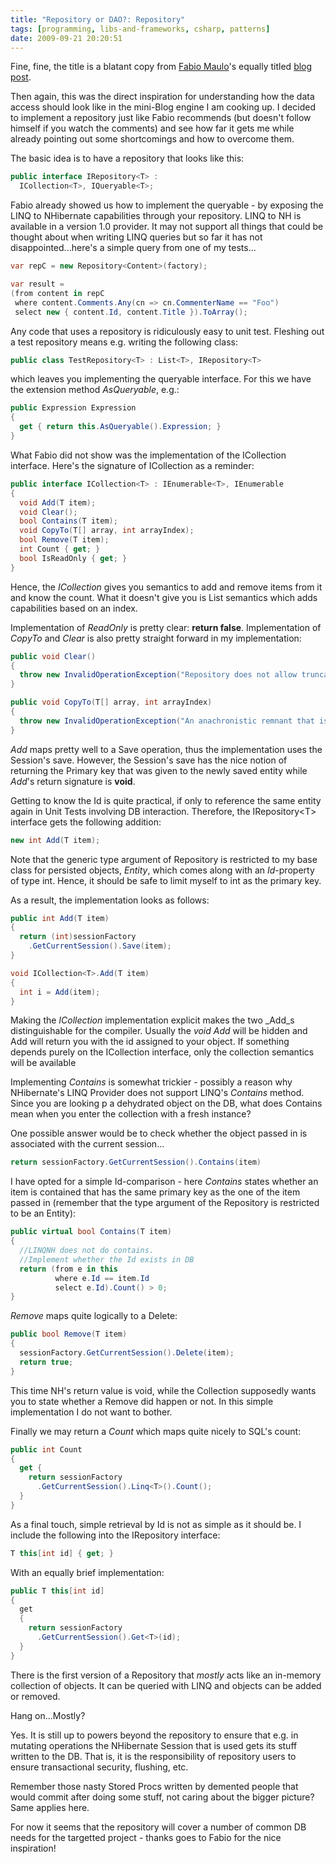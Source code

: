 ```yaml
---
title: "Repository or DAO?: Repository"
tags: [programming, libs-and-frameworks, csharp, patterns]
date: 2009-09-21 20:20:51
---
```


Fine, fine, the title is a blatant copy from [Fabio Maulo](http://fabiomaulo.blogspot.com)'s equally titled [blog post](http://fabiomaulo.blogspot.com/2009/09/repository-or-dao-repository.html).

Then again, this was the direct inspiration for understanding how the data access should look like in the mini-Blog engine I am cooking up. I decided to implement a repository just like Fabio recommends (but doesn't follow himself if you watch the comments) and see how far it gets me while already pointing out some shortcomings and how to overcome them. 

The basic idea is to have a repository that looks like this: 

```csharp
public interface IRepository<T> : 
  ICollection<T>, IQueryable<T>;
```

Fabio already showed us how to implement the queryable - by exposing the LINQ to NHibernate capabilities through your repository. LINQ to NH is available in a version 1.0 provider. It may not support all things that could be thought about when writing LINQ queries but so far it has not disappointed...here's a simple query from one of my tests...

```csharp
var repC = new Repository<Content>(factory);

var result =
(from content in repC
 where content.Comments.Any(cn => cn.CommenterName == "Foo")
 select new { content.Id, content.Title }).ToArray();
```

Any code that uses a repository is ridiculously easy to unit test. Fleshing out a test repository means e.g. writing the following class:

```csharp
public class TestRepository<T> : List<T>, IRepository<T>
```

which leaves you implementing the queryable interface. For this we have the extension method _AsQueryable_, e.g.:

```csharp
public Expression Expression
{
  get { return this.AsQueryable().Expression; }
}
```

What Fabio did not show was the implementation of the ICollection interface. Here's the signature of ICollection as a reminder:

```csharp
public interface ICollection<T> : IEnumerable<T>, IEnumerable
{
  void Add(T item);
  void Clear();
  bool Contains(T item);
  void CopyTo(T[] array, int arrayIndex);
  bool Remove(T item);
  int Count { get; }
  bool IsReadOnly { get; }
}
```

Hence, the _ICollection_ gives you semantics to add and remove items from it and know the count. What it doesn't give you is List semantics which adds capabilities based on an index.

Implementation of _ReadOnly_ is pretty clear: **return false**. Implementation of _CopyTo_ and _Clear_ is also pretty straight forward in my implementation:

```csharp
public void Clear()
{
  throw new InvalidOperationException("Repository does not allow truncate");
}

public void CopyTo(T[] array, int arrayIndex)
{
  throw new InvalidOperationException("An anachronistic remnant that is not implemented");
}
```

_Add_ maps pretty well to a Save operation, thus the implementation uses the Session's save. However, the Session's save has the nice notion of returning the Primary key that was given to the newly saved entity while _Add_'s return signature is **void**.

Getting to know the Id is quite practical, if only to reference the same entity again in Unit Tests involving DB interaction. Therefore, the IRepository&lt;T&gt; interface gets the following addition:

```csharp
new int Add(T item);
```

Note that the generic type argument of Repository is restricted to my base class for persisted objects, _Entity_, which comes along with an _Id_-property of type int. Hence, it should be safe to limit myself to int as the primary key.

As a result, the implementation looks as follows:

```csharp
public int Add(T item)
{
  return (int)sessionFactory
    .GetCurrentSession().Save(item);
}

void ICollection<T>.Add(T item)
{
  int i = Add(item);
}
```

Making the _ICollection_ implementation explicit makes the two _Add_s distinguishable for the compiler. Usually the _void Add_ will be hidden and Add will return you with the id assigned to your object. If something depends purely on the ICollection interface, only the collection semantics will be available

Implementing _Contains_ is somewhat trickier - possibly a reason why NHibernate's LINQ Provider does not support LINQ's _Contains_ method. Since you are looking p a dehydrated object on the DB, what does Contains mean when you enter the collection with a fresh instance? 

One possible answer would be to check whether the object passed in is associated with the current session...

```csharp
return sessionFactory.GetCurrentSession().Contains(item)
```

I have opted for a simple Id-comparison - here _Contains_ states whether an item is contained that has the same primary key as the one of the item passed in (remember that the type argument of the Repository is restricted to be an Entity):

```csharp
public virtual bool Contains(T item)
{
  //LINQNH does not do contains. 
  //Implement whether the Id exists in DB
  return (from e in this 
          where e.Id == item.Id 
          select e.Id).Count() > 0;
}
```

_Remove_ maps quite logically to a Delete:

```csharp
public bool Remove(T item)
{
  sessionFactory.GetCurrentSession().Delete(item);
  return true;
}
```

This time NH's return value is void, while the Collection supposedly wants you to state whether a Remove did happen or not. In this simple implementation I do not want to bother.

Finally we may return a _Count_ which maps quite nicely to SQL's count:

```csharp
public int Count
{
  get { 
    return sessionFactory
      .GetCurrentSession().Linq<T>().Count(); 
  }
}
```

As a final touch, simple retrieval by Id is not as simple as it should be. I include the following into the IRepository interface:

```csharp
T this[int id] { get; }
```

With an equally brief implementation:

```csharp
public T this[int id]
{
  get
  {
    return sessionFactory
      .GetCurrentSession().Get<T>(id);
  }
}
```

There is the first version of a Repository that _mostly_ acts like an in-memory collection of objects. It can be queried with LINQ and objects can be added or removed.

Hang on...Mostly?

Yes. It is still up to powers beyond the repository to ensure that e.g. in mutating operations the NHibernate Session that is used gets its stuff written to the DB. That is, it is the responsibility of repository users to ensure transactional security, flushing, etc.

Remember those nasty Stored Procs written by demented people that would commit after doing some stuff, not caring about the bigger picture? Same applies here.

For now it seems that the repository will cover a number of common DB needs for the targetted project - thanks goes to Fabio for the nice inspiration!